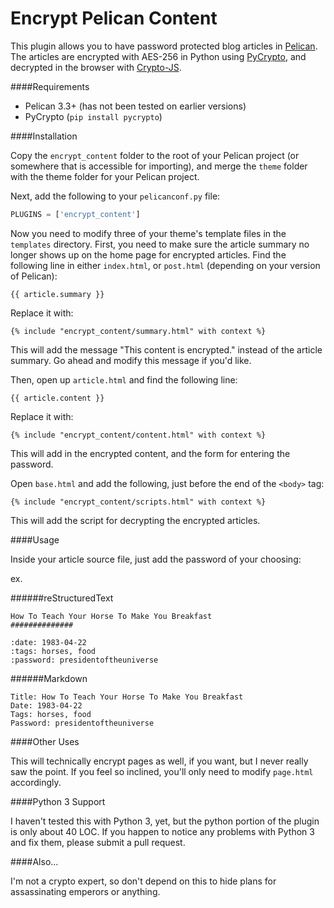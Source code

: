 Encrypt Pelican Content
===============

This plugin allows you to have password protected blog articles in [Pelican](http://docs.getpelican.com/). The 
articles are encrypted with AES-256 in Python using [PyCrypto](https://www.dlitz.net/software/pycrypto/), and 
decrypted in the browser with [Crypto-JS](https://code.google.com/p/crypto-js/). 

####Requirements

- Pelican 3.3+ (has not been tested on earlier versions)
- PyCrypto (`pip install pycrypto`)

####Installation

Copy the `encrypt_content` folder to the root of your Pelican project (or somewhere that is accessible for importing), and merge the `theme` folder with the theme folder for your Pelican project. 

Next, add the following to your `pelicanconf.py` file:

```python
PLUGINS = ['encrypt_content']
```

Now you need to modify three of your theme's template files in the `templates` directory. First, you need to make sure the article summary no longer shows up on the home page for encrypted articles. Find the following line in either `index.html`, or `post.html` (depending on your version of Pelican):

```jinja
{{ article.summary }}
```

Replace it with:

```jinja
{% include "encrypt_content/summary.html" with context %}
```

This will add the message "This content is encrypted." instead of the article summary. Go ahead and modify this message if you'd like.

Then, open up `article.html` and find the following line:

```jinja
{{ article.content }}
```

Replace it with:

```jinja
{% include "encrypt_content/content.html" with context %}
```

This will add in the encrypted content, and the form for entering the password.

Open `base.html` and add the following, just before the end of the `<body>` tag:

```jinja
{% include "encrypt_content/scripts.html" with context %}
```

This will add the script for decrypting the encrypted articles.

####Usage

Inside your article source file, just add the password of your choosing:

ex.

######reStructuredText

    How To Teach Your Horse To Make You Breakfast 
    ##############

    :date: 1983-04-22
    :tags: horses, food
    :password: presidentoftheuniverse


######Markdown

    Title: How To Teach Your Horse To Make You Breakfast
    Date: 1983-04-22
    Tags: horses, food
    Password: presidentoftheuniverse

####Other Uses

This will technically encrypt pages as well, if you want, but I never really saw the point. If you feel so inclined, you'll only need to modify `page.html` accordingly.

####Python 3 Support

I haven't tested this with Python 3, yet, but the python portion of the plugin is only about 40 LOC. If you happen to notice any problems with Python 3 and fix them, please submit a pull request.

####Also...

I'm not a crypto expert, so don't depend on this to hide plans for assassinating emperors or anything. 
